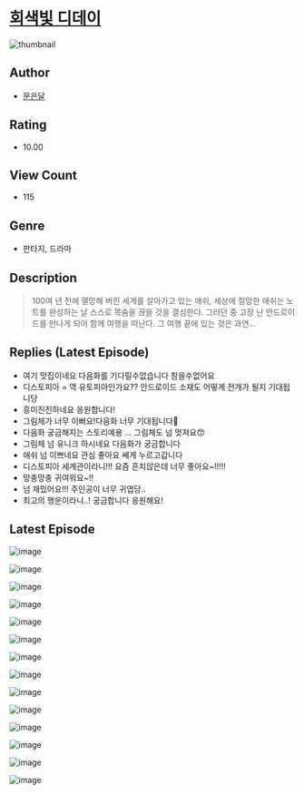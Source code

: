# [회색빛 디데이](https://comic.naver.com/challenge/list?titleId=810800)
![thumbnail](https://image-comic.pstatic.net/user_contents_data/challenge_comic/2023/05/24/320963/upload_3775812425680894309_480x623.jpeg)

## Author
- [문은달](https://comic.naver.com/artistTitle?id=320963)

## Rating
- 10.00

## View Count
- 115

## Genre
- 판타지, 드라마

## Description
> 100여 년 전에 멸망해 버린 세계를 살아가고 있는 애쉬, 세상에 절망한 애쉬는 노트를 완성하는 날 스스로 목숨을 끊을 것을 결심한다. 그러던 중 고장 난 안드로이드를 만나게 되어 함께 여행을 떠난다. 그 여행 끝에 있는 것은 과연...

## Replies (Latest Episode)
- 여기 맛집이네요 다음화를 기다릴수없습니다 참을수없어요
- 디스토피아 = 역 유토피아인가요?? 안드로이드 소재도 어떻게 전개가 될지 기대됩니당
- 흥미진진하네요 응원합니다!
- 그림체가 너무 이뻐요!다음화 너무 기대됩니다🥹
- 다음화 궁금해지는 스토리예용 ... 그림체도 넘 멋져요😙
- 그림체 넘 유니크 하시네요 다음화가 궁금합니다
- 애쉬 넘 이쁘네요 관심 좋아요 쎄게 누르고갑니다
- 디스토피아 세계관이라니!!! 요즘 흔치않은데 너무 좋아요~!!!!!
- 망충망충 귀여워요~!!
- 넘 재밌어요!!! 주인공이 너무 귀엽당..
- 최고의 행운이라니..! 궁금합니다 응원해요!

## Latest Episode
![image](https://image-comic.pstatic.net/user_contents_data/challenge_comic/2023/05/24/320963/upload_7221631099764815158.jpeg)

![image](https://image-comic.pstatic.net/user_contents_data/challenge_comic/2023/05/24/320963/upload_3762539120575133751.jpeg)

![image](https://image-comic.pstatic.net/user_contents_data/challenge_comic/2023/05/24/320963/upload_7005684787099034418.jpeg)

![image](https://image-comic.pstatic.net/user_contents_data/challenge_comic/2023/05/24/320963/upload_7148731451665626934.jpeg)

![image](https://image-comic.pstatic.net/user_contents_data/challenge_comic/2023/05/24/320963/upload_7292844230368846389.jpeg)

![image](https://image-comic.pstatic.net/user_contents_data/challenge_comic/2023/05/24/320963/upload_7291666868009580084.jpeg)

![image](https://image-comic.pstatic.net/user_contents_data/challenge_comic/2023/05/24/320963/upload_4063712746514364515.jpeg)

![image](https://image-comic.pstatic.net/user_contents_data/challenge_comic/2023/05/24/320963/upload_7377569337246507830.jpeg)

![image](https://image-comic.pstatic.net/user_contents_data/challenge_comic/2023/05/24/320963/upload_3774352269960558643.jpeg)

![image](https://image-comic.pstatic.net/user_contents_data/challenge_comic/2023/05/24/320963/upload_3762586383180443961.jpeg)

![image](https://image-comic.pstatic.net/user_contents_data/challenge_comic/2023/05/24/320963/upload_3905526021477576757.jpeg)

![image](https://image-comic.pstatic.net/user_contents_data/challenge_comic/2023/05/24/320963/upload_3474021776214079329.jpeg)

![image](https://image-comic.pstatic.net/user_contents_data/challenge_comic/2023/05/24/320963/upload_7161341558093407793.jpeg)

![image](https://image-comic.pstatic.net/user_contents_data/challenge_comic/2023/05/24/320963/upload_7363442793901274680.jpeg)
